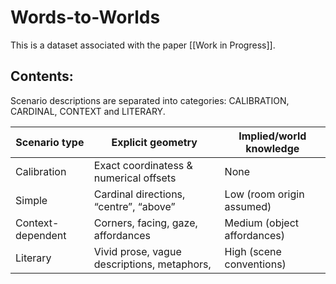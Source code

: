 # Words-to-Worlds 
This is a dataset associated with the paper [[Work in Progress]].

## Contents:
Scenario descriptions are separated into categories: CALIBRATION, CARDINAL, CONTEXT and LITERARY.

| Scenario type     | Explicit geometry                      | Implied/world knowledge     |
| ----------------- | -------------------------------------- | --------------------------- |
| Calibration       | Exact coordinatess & numerical offsets                 | None                        |
| Simple            | Cardinal directions, “centre”, “above” | Low (room origin assumed)   |
| Context-dependent | Corners, facing, gaze, affordances                  | Medium (object affordances) |
| Literary          | Vivid prose, vague descriptions, metaphors,                      | High (scene conventions)    |
